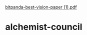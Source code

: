 [bitpanda-best-vision-paper (1).pdf](https://github.com/PinkDiamond1/alchemist-council/files/8358303/bitpanda-best-vision-paper.1.pdf)
# alchemist-council
